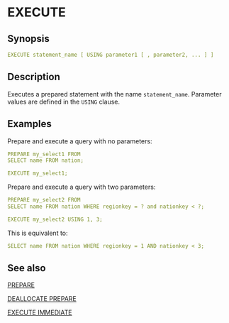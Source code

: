 # EXECUTE

## Synopsis

```yaml
EXECUTE statement_name [ USING parameter1 [ , parameter2, ... ] ]
```

## Description

Executes a prepared statement with the name `statement_name`. Parameter values are defined in the `USING` clause.

## Examples

Prepare and execute a query with no parameters:

```yaml
PREPARE my_select1 FROM
SELECT name FROM nation;
```

```yaml
EXECUTE my_select1;
```

Prepare and execute a query with two parameters:

```yaml
PREPARE my_select2 FROM
SELECT name FROM nation WHERE regionkey = ? and nationkey < ?;
```

```yaml
EXECUTE my_select2 USING 1, 3;
```

This is equivalent to:

```yaml
SELECT name FROM nation WHERE regionkey = 1 AND nationkey < 3;
```

## See also

[PREPARE](./prepare.md) 

[DEALLOCATE PREPARE](./deallocate_prepare.md) 

[EXECUTE IMMEDIATE](./execute_immediate.md)
